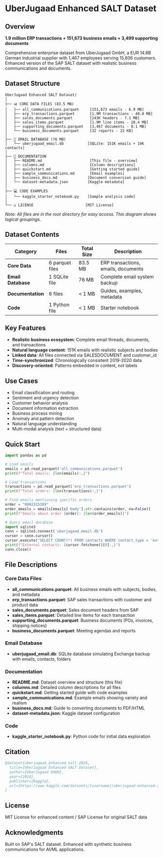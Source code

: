# UberJugaad Enhanced SALT Dataset

## Overview
**1.9 million ERP transactions + 151,673 business emails + 3,499 supporting documents**

Comprehensive enterprise dataset from UberJugaad GmbH, a EUR 14.8B German industrial supplier with 1,467 employees serving 15,606 customers. Enhanced version of the SAP SALT dataset with realistic business communications and documents.

## Dataset Structure

```
UberJugaad Enhanced SALT Dataset/
│
├── 📊 CORE DATA FILES (83.5 MB)
│   ├── all_communications.parquet     [151,673 emails - 6.9 MB]
│   ├── erp_transactions.parquet       [1.9M transactions - 40.8 MB]
│   ├── sales_documents.parquet        [243K headers - 7.1 MB]
│   ├── sales_items.parquet            [1.9M line items - 28.4 MB]
│   ├── supporting_documents.parquet   [3,467 documents - 0.1 MB]
│   └── business_documents.parquet     [32 reports - 22 KB]
│
├── 📧 EMAIL DATABASE (76 MB)
│   └── uberjugaad_email.db           [SQLite: 151K emails + 19K contacts]
│
├── 📖 DOCUMENTATION
│   ├── README.md                      [This file - overview]
│   ├── columns.md                     [Column descriptions]
│   ├── quickstart.md                  [Getting started guide]
│   ├── sample_communications.md       [Email examples]
│   ├── business_docs.md              [Document conversion guide]
│   └── dataset-metadata.json         [Kaggle metadata]
│
├── 💻 CODE EXAMPLES
│   └── kaggle_starter_notebook.py    [Sample analysis code]
│
└── ⚖️ LICENSE                        [MIT License]
```

*Note: All files are in the root directory for easy access. This diagram shows logical groupings.*

## Dataset Contents

| Category | Files | Total Size | Description |
|----------|-------|------------|-------------|
| **Core Data** | 6 parquet files | 83.5 MB | ERP transactions, emails, documents |
| **Email Database** | 1 SQLite file | 76 MB | Complete email system backup |
| **Documentation** | 6 files | < 1 MB | Guides, examples, metadata |
| **Code** | 1 Python file | < 1 MB | Starter notebook |

## Key Features
- **Realistic business ecosystem**: Complete email threads, documents, and transactions
- **Natural language content**: 151K emails with realistic subjects and bodies
- **Linked data**: All files connected via SALESDOCUMENT and customer_id
- **Time-synchronized**: Chronologically consistent 2019-2020 data
- **Discovery-oriented**: Patterns embedded in content, not labels

## Use Cases
- Email classification and routing
- Sentiment and urgency detection
- Customer behavior analysis
- Document information extraction
- Business process mining
- Anomaly and pattern detection
- Natural language understanding
- Multi-modal analysis (text + structured data)

## Quick Start

```python
import pandas as pd

# Load emails
emails = pd.read_parquet('all_communications.parquet')
print(f"Total emails: {len(emails):,}")

# Load transactions
transactions = pd.read_parquet('erp_transactions.parquet')
print(f"Total orders: {len(transactions):,}")

# Find emails mentioning specific orders
order = "0002315309"
order_emails = emails[emails['body'].str.contains(order, na=False)]
print(f"Emails about order {order}: {len(order_emails)}")

# Query email database
import sqlite3
conn = sqlite3.connect('uberjugaad_email.db')
cursor = conn.cursor()
cursor.execute("SELECT COUNT(*) FROM contacts WHERE contact_type = 'external'")
print(f"External contacts: {cursor.fetchone()[0]:,}")
conn.close()
```

## File Descriptions

### Core Data Files
- **all_communications.parquet**: All business emails with subjects, bodies, and metadata
- **erp_transactions.parquet**: SAP sales transactions with customer and product data
- **sales_documents.parquet**: Sales document headers from SAP
- **sales_items.parquet**: Detailed line items for each transaction
- **supporting_documents.parquet**: Business documents (POs, invoices, shipping notices)
- **business_documents.parquet**: Meeting agendas and reports

### Email Database
- **uberjugaad_email.db**: SQLite database simulating Exchange backup with emails, contacts, folders

### Documentation
- **README.md**: Dataset overview and structure (this file)
- **columns.md**: Detailed column descriptions for all files
- **quickstart.md**: Getting started guide with code examples
- **sample_communications.md**: Example emails showing variety and realism
- **business_docs.md**: Guide to converting documents to PDF/HTML
- **dataset-metadata.json**: Kaggle dataset configuration

### Code
- **kaggle_starter_notebook.py**: Python code for initial data exploration

## Citation

```bibtex
@dataset{uberjugaad_enhanced_salt_2024,
  title={UberJugaad Enhanced SALT Dataset},
  author={UberJugaad GmbH},
  year={2024},
  publisher={Kaggle},
  url={https://www.kaggle.com/datasets/[username]/uberjugaad-enhanced-salt-dataset}
}
```

## License

MIT License for enhanced content / SAP License for original SALT data

## Acknowledgments

Built on SAP's SALT dataset. Enhanced with synthetic business communications for AI/ML applications.
